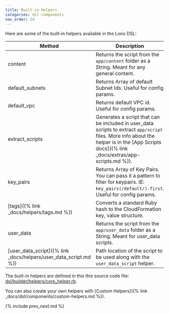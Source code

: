 ```yaml
---
title: Built-in Helpers
categories: dsl-components
nav_order: 24
---
```


Here are some of the built-in helpers available in the Lono DSL:

Method | Description
--- | ---
content | Returns the script from the `app/content` folder as a String. Meant for any general content.
default_subnets | Returns Array of default Subnet Ids. Useful for config params.
default_vpc | Returns default VPC id. Useful for config params.
extract_scripts | Generates a script that can be included in user_data scripts to extract `app/script` files. More info about the helper is in the [App Scripts docs]({% link _docs/extras/app-scripts.md %}).
key_pairs | Returns Array of Key Pairs. You can pass it a pattern to filter for keypairs. IE: `key_pairs(/default/).first`. Useful for config params.
[tags]({% link _docs/helpers/tags.md %}) | Converts a standard Ruby hash to the CloudFormation key, value structure.
user_data | Returns the script from the `app/user_data` folder as a String. Meant for user_data scripts.
[user_data_script]({% link _docs/helpers/user_data_script.md %}) | Path location of the script to be used along with the `user_data_script` helper.

The built-in helpers are defined in this this source code file: [dsl/builder/helpers/core_helper.rb](https://github.com/tongueroo/lono/tree/master/lib/lono/template/strategy/dsl/builder/helpers).

You can also create your own helpers with [Custom Helpers]({% link _docs/dsl/components/custom-helpers.md %}).

{% include prev_next.md %}
